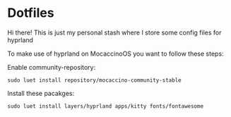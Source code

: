 # Dotfiles
Hi there!
This is just my personal stash where I store some config files for hyprland

To make use of hyprland on MocaccinoOS you want to follow these steps:

Enable community-repository:
```
sudo luet install repository/mocaccino-community-stable
```
Install these pacakges:
```
sudo luet install layers/hyprland apps/kitty fonts/fontawesome
```
